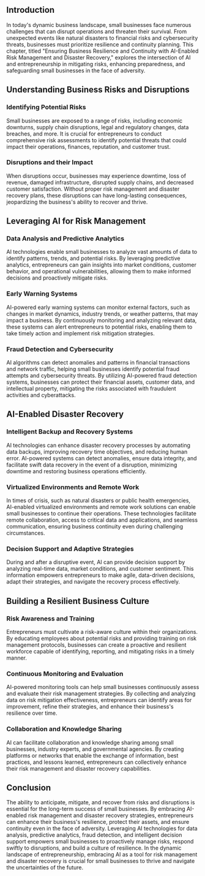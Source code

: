 

## Introduction

In today's dynamic business landscape, small businesses face numerous challenges that can disrupt operations and threaten their survival. From unexpected events like natural disasters to financial risks and cybersecurity threats, businesses must prioritize resilience and continuity planning. This chapter, titled "Ensuring Business Resilience and Continuity with AI-Enabled Risk Management and Disaster Recovery," explores the intersection of AI and entrepreneurship in mitigating risks, enhancing preparedness, and safeguarding small businesses in the face of adversity.

## Understanding Business Risks and Disruptions

### Identifying Potential Risks

Small businesses are exposed to a range of risks, including economic downturns, supply chain disruptions, legal and regulatory changes, data breaches, and more. It is crucial for entrepreneurs to conduct comprehensive risk assessments to identify potential threats that could impact their operations, finances, reputation, and customer trust.

### Disruptions and their Impact

When disruptions occur, businesses may experience downtime, loss of revenue, damaged infrastructure, disrupted supply chains, and decreased customer satisfaction. Without proper risk management and disaster recovery plans, these disruptions can have long-lasting consequences, jeopardizing the business's ability to recover and thrive.

## Leveraging AI for Risk Management

### Data Analysis and Predictive Analytics

AI technologies enable small businesses to analyze vast amounts of data to identify patterns, trends, and potential risks. By leveraging predictive analytics, entrepreneurs can gain insights into market conditions, customer behavior, and operational vulnerabilities, allowing them to make informed decisions and proactively mitigate risks.

### Early Warning Systems

AI-powered early warning systems can monitor external factors, such as changes in market dynamics, industry trends, or weather patterns, that may impact a business. By continuously monitoring and analyzing relevant data, these systems can alert entrepreneurs to potential risks, enabling them to take timely action and implement risk mitigation strategies.

### Fraud Detection and Cybersecurity

AI algorithms can detect anomalies and patterns in financial transactions and network traffic, helping small businesses identify potential fraud attempts and cybersecurity threats. By utilizing AI-powered fraud detection systems, businesses can protect their financial assets, customer data, and intellectual property, mitigating the risks associated with fraudulent activities and cyberattacks.

## AI-Enabled Disaster Recovery

### Intelligent Backup and Recovery Systems

AI technologies can enhance disaster recovery processes by automating data backups, improving recovery time objectives, and reducing human error. AI-powered systems can detect anomalies, ensure data integrity, and facilitate swift data recovery in the event of a disruption, minimizing downtime and restoring business operations efficiently.

### Virtualized Environments and Remote Work

In times of crisis, such as natural disasters or public health emergencies, AI-enabled virtualized environments and remote work solutions can enable small businesses to continue their operations. These technologies facilitate remote collaboration, access to critical data and applications, and seamless communication, ensuring business continuity even during challenging circumstances.

### Decision Support and Adaptive Strategies

During and after a disruptive event, AI can provide decision support by analyzing real-time data, market conditions, and customer sentiment. This information empowers entrepreneurs to make agile, data-driven decisions, adapt their strategies, and navigate the recovery process effectively.

## Building a Resilient Business Culture

### Risk Awareness and Training

Entrepreneurs must cultivate a risk-aware culture within their organizations. By educating employees about potential risks and providing training on risk management protocols, businesses can create a proactive and resilient workforce capable of identifying, reporting, and mitigating risks in a timely manner.

### Continuous Monitoring and Evaluation

AI-powered monitoring tools can help small businesses continuously assess and evaluate their risk management strategies. By collecting and analyzing data on risk mitigation effectiveness, entrepreneurs can identify areas for improvement, refine their strategies, and enhance their business's resilience over time.

### Collaboration and Knowledge Sharing

AI can facilitate collaboration and knowledge sharing among small businesses, industry experts, and governmental agencies. By creating platforms or networks that enable the exchange of information, best practices, and lessons learned, entrepreneurs can collectively enhance their risk management and disaster recovery capabilities.

## Conclusion

The ability to anticipate, mitigate, and recover from risks and disruptions is essential for the long-term success of small businesses. By embracing AI-enabled risk management and disaster recovery strategies, entrepreneurs can enhance their business's resilience, protect their assets, and ensure continuity even in the face of adversity. Leveraging AI technologies for data analysis, predictive analytics, fraud detection, and intelligent decision support empowers small businesses to proactively manage risks, respond swiftly to disruptions, and build a culture of resilience. In the dynamic landscape of entrepreneurship, embracing AI as a tool for risk management and disaster recovery is crucial for small businesses to thrive and navigate the uncertainties of the future.
